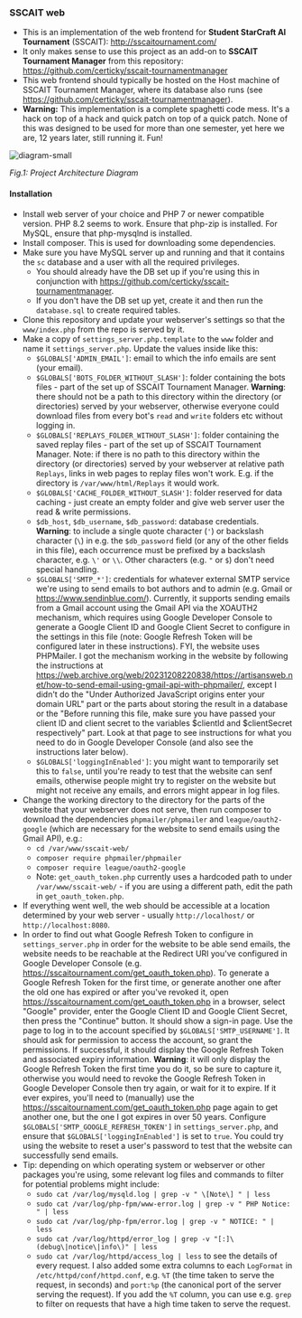 ### SSCAIT web

* This is an implementation of the web frontend for **Student StarCraft AI Tournament** (SSCAIT): http://sscaitournament.com/
* It only makes sense to use this project as an add-on to **SSCAIT Tournament Manager** from this repository: https://github.com/certicky/sscait-tournamentmanager
* This web frontend should typically be hosted on the Host machine of SSCAIT Tournament Manager, where its database also runs (see https://github.com/certicky/sscait-tournamentmanager).
* **Warning:** This implementation is a complete spaghetti code mess. It's a hack on top of a hack and quick patch on top of a quick patch. None of this was designed to be used for more than one semester, yet here we are, 12 years later, still running it. Fun!


![diagram-small](https://user-images.githubusercontent.com/3534507/204827784-32c94af4-0bee-4f2f-b2f8-c2d01b88e156.png)

*Fig.1: Project Architecture Diagram*

#### Installation

* Install web server of your choice and PHP 7 or newer compatible version. PHP 8.2 seems to work. Ensure that php-zip is installed. For MySQL, ensure that php-mysqlnd is installed.
* Install composer. This is used for downloading some dependencies.
* Make sure you have MySQL server up and running and that it contains the `sc` database and a user with all the required privileges.
  * You should already have the DB set up if you're using this in conjunction with https://github.com/certicky/sscait-tournamentmanager.
  * If you don't have the DB set up yet, create it and then run the `database.sql` to create required tables.
* Clone this repository and update your webserver's settings so that the `www/index.php` from the repo is served by it.
* Make a copy of `settings_server.php.template` to the `www` folder and name it `settings_server.php`. Update the values inside like this:
  * `$GLOBALS['ADMIN_EMAIL']`: email to which the info emails are sent (your email).
  * `$GLOBALS['BOTS_FOLDER_WITHOUT_SLASH']`: folder containing the bots files - part of the set up of SSCAIT Tournament Manager. **Warning**: there should not be a path to this directory within the directory (or directories) served by your webserver, otherwise everyone could download files from every bot's `read` and `write` folders etc without logging in.
  * `$GLOBALS['REPLAYS_FOLDER_WITHOUT_SLASH']`: folder containing the saved replay files - part of the set up of SSCAIT Tournament Manager. Note: if there is no path to this directory within the directory (or directories) served by your webserver at relative path `Replays`, links in web pages to replay files won't work. E.g. if the directory is `/var/www/html/Replays` it would work.
  * `$GLOBALS['CACHE_FOLDER_WITHOUT_SLASH']`: folder reserved for data caching - just create an empty folder and give web server user the read & write permissions.
  * `$db_host`, `$db_username`, `$db_password`: database credentials. **Warning**: to include a single quote character (`'`) or backslash character (`\`) in e.g. the `$db_password` field (or any of the other fields in this file), each occurrence must be prefixed by a backslash character, e.g. `\'` or `\\`. Other characters (e.g. `"` or `$`) don't need special handling.
  * `$GLOBALS['SMTP_*']`: credentials for whatever external SMTP service we're using to send emails to bot authors and to admin (e.g. Gmail or https://www.sendinblue.com/). Currently, it supports sending emails from a Gmail account using the Gmail API via the XOAUTH2 mechanism, which requires using Google Developer Console to generate a Google Client ID and Google Client Secret to configure in the settings in this file (note: Google Refresh Token will be configured later in these instructions). FYI, the website uses PHPMailer. I got the mechanism working in the website by following the instructions at https://web.archive.org/web/20231208220838/https://artisansweb.net/how-to-send-email-using-gmail-api-with-phpmailer/, except I didn't do the "Under Authorized JavaScript origins enter your domain URL" part or the parts about storing the result in a database or the "Before running this file, make sure you have passed your client ID and client secret to the variables $clientId and $clientSecret respectively" part. Look at that page to see instructions for what you need to do in Google Developer Console (and also see the instructions later below).
  * `$GLOBALS['loggingInEnabled']`: you might want to temporarily set this to `false`, until you're ready to test that the website can senf emails, otherwise people might try to register on the website but might not receive any emails, and errors might appear in log files.
* Change the working directory to the directory for the parts of the website that your webserver does not serve, then run composer to download the dependencies `phpmailer/phpmailer` and `league/oauth2-google` (which are necessary for the website to send emails using the Gmail API), e.g.:
  * `cd /var/www/sscait-web/`
  * `composer require phpmailer/phpmailer`
  * `composer require league/oauth2-google`
  * Note: `get_oauth_token.php` currently uses a hardcoded path to under `/var/www/sscait-web/` - if you are using a different path, edit the path in `get_oauth_token.php`.
* If everything went well, the web should be accessible at a location determined by your web server - usually `http://localhost/` or `http://localhost:8080`.
* In order to find out what Google Refresh Token to configure in `settings_server.php` in order for the website to be able send emails, the website needs to be reachable at the Redirect URI you've configured in Google Developer Console (e.g. https://sscaitournament.com/get_oauth_token.php). To generate a Google Refresh Token for the first time, or generate another one after the old one has expired or after you've revoked it, open https://sscaitournament.com/get_oauth_token.php in a browser, select "Google" provider, enter the Google Client ID and Google Client Secret, then press the "Continue" button. It should show a sign-in page. Use the page to log in to the account specified by `$GLOBALS['SMTP_USERNAME']`. It should ask for permission to access the account, so grant the permissions. If successful, it should display the Google Refresh Token and associated expiry information. **Warning**: it will only display the Google Refresh Token the first time you do it, so be sure to capture it, otherwise you would need to revoke the Google Refresh Token in Google Developer Console then try again, or wait for it to expire. If it ever expires, you'll need to (manually) use the https://sscaitournament.com/get_oauth_token.php page again to get another one, but the one I got expires in over 50 years. Configure `$GLOBALS['SMTP_GOOGLE_REFRESH_TOKEN']` in `settings_server.php`, and ensure that `$GLOBALS['loggingInEnabled']` is set to `true`. You could try using the website to reset a user's password to test that the website can successfully send emails.
* Tip: depending on which operating system or webserver or other packages you're using, some relevant log files and commands to filter for potential problems might include:
  * `sudo cat /var/log/mysqld.log | grep -v " \[Note\] " | less`
  * `sudo cat /var/log/php-fpm/www-error.log | grep -v " PHP Notice: " | less`
  * `sudo cat /var/log/php-fpm/error.log | grep -v " NOTICE: " | less`
  * `sudo cat /var/log/httpd/error_log | grep -v "[:]\(debug\|notice\|info\)" | less`
  * `sudo cat /var/log/httpd/access_log | less` to see the details of every request. I also added some extra columns to each `LogFormat` in `/etc/httpd/conf/httpd.conf`, e.g. `%T` (the time taken to serve the request, in seconds) and `port:%p` (the canonical port of the server serving the request). If you add the `%T` column, you can use e.g. `grep` to filter on requests that have a high time taken to serve the request.
